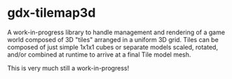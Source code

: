 gdx-tilemap3d
=============

A work-in-progress library to handle management and rendering of a game world composed of 3D "tiles" arranged in a
uniform 3D grid. Tiles can be composed of just simple 1x1x1 cubes or separate models scaled, rotated, and/or combined
at runtime to arrive at a final Tile model mesh.

This is very much still a work-in-progress!
